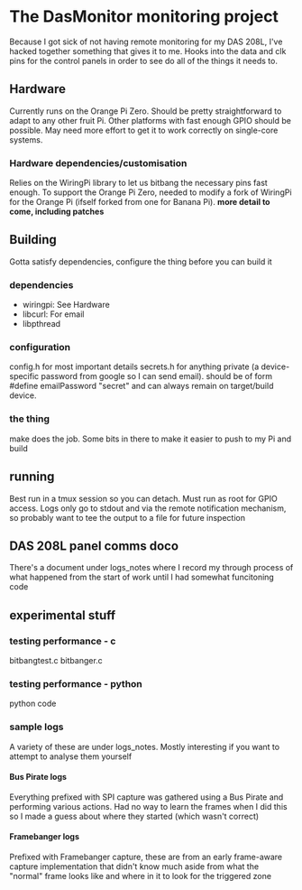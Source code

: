 # The DasMonitor monitoring project
Because I got sick of not having remote monitoring for my DAS 208L, I've hacked together something that gives it to me.
Hooks into the data and clk pins for the control panels in order to see do all of the things it needs to.

## Hardware
Currently runs on the Orange Pi Zero. Should be pretty straightforward to adapt to any other fruit Pi. Other platforms with fast enough GPIO should be possible. May need more effort to get it to work correctly on single-core systems.

### Hardware dependencies/customisation
Relies on the WiringPi library to let us bitbang the necessary pins fast enough. To support the Orange Pi Zero, needed to modify a fork of WiringPi for the Orange Pi (ifself forked from one for Banana Pi).
**more detail to come, including patches**

## Building
Gotta satisfy dependencies, configure the thing before you can build it
### dependencies
+ wiringpi: See Hardware
+ libcurl: For email
+ libpthread

### configuration
config.h for most important details
secrets.h for anything private (a device-specific password from google so I can send email). should be of form #define emailPassword "secret" and can always remain on target/build device.

### the thing
make does the job. Some bits in there to make it easier to push to my Pi and build

## running
Best run in a tmux session so you can detach. Must run as root for GPIO access. Logs only go to stdout and via the remote notification mechanism, so probably want to tee the output to a file for future inspection

## DAS 208L panel comms doco

There's a document under logs_notes where I record my through process of what happened from the start of work until I had somewhat funcitoning code

## experimental stuff
### testing performance - c
bitbangtest.c
bitbanger.c
### testing performance - python
python code
### sample logs
A variety of these are under logs_notes. Mostly interesting if you want to attempt to analyse them yourself
#### Bus Pirate logs
Everything prefixed with SPI capture was gathered using a Bus Pirate and performing various actions. Had no way to learn the frames when I did this so I made a guess about where they started (which wasn't correct)
#### Framebanger logs
Prefixed with Framebanger capture, these are from an early frame-aware capture implementation that didn't know much aside from what the "normal" frame looks like and where in it to look for the triggered zone